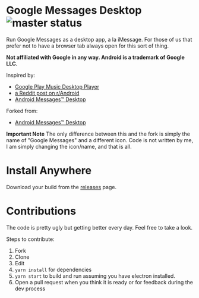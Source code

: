 # Google Messages Desktop ![master status](https://github.com/LarveyOfficial/google-messages-desktop/actions/workflows/master.yml/badge.svg)

Run Google Messages as a desktop app, a la iMessage. For those of us that prefer not to have a browser tab always open for this sort of thing.

**Not affiliated with Google in any way. Android is a trademark of Google LLC.**

Inspired by:

- [Google Play Music Desktop Player](https://github.com/MarshallOfSound/Google-Play-Music-Desktop-Player-UNOFFICIAL-)
- [a Reddit post on r/Android](https://www.reddit.com/r/Android/comments/8shv6q/web_messages/e106a8r/)
- [Android Messages™ Desktop](https://github.com/OrangeDrangon/android-messages-desktop)

Forked from:
- [Android Messages™ Desktop](https://github.com/OrangeDrangon/android-messages-desktop)

**Important Note**
The only difference between this and the fork is simply the name of "Google Messages" and a different icon.
Code is not written by me, I am simply changing the icon/name, and that is all.

# Install Anywhere

Download your build from the [releases](https://github.com/OrangeDrangon/android-messages-desktop/releases/latest) page.

# Contributions

The code is pretty ugly but getting better every day. Feel free to take a look.

Steps to contribute:

1. Fork
2. Clone
3. Edit
4. `yarn install` for dependencies
5. `yarn start` to build and run assuming you have electron installed.
6. Open a pull request when you think it is ready or for feedback during the dev process
